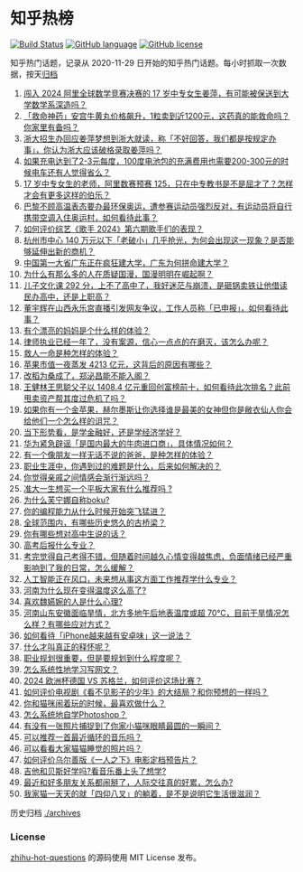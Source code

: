 # 知乎热榜
[![Build Status](https://github.com/ToWeLong/zhihu-hot-questions/workflows/CI/badge.svg)](https://github.com/ToWeLong/zhihu-hot-questions/actions)
[![GitHub language](https://img.shields.io/badge/language-golang-orange.svg)](https://golang.org/)
[![GitHub license](https://img.shields.io/github/license/ToWeLong/zhihu-hot-questions)](https://github.com/ToWeLong/zhihu-hot-questions/blob/main/LICENSE)

知乎热门话题，记录从 2020-11-29 日开始的知乎热门话题。每小时抓取一次数据，按天[归档](./archives)

<!-- BEGIN -->

1. [闯入 2024 阿里全球数学竞赛决赛的 17 岁中专女生姜萍，有可能被保送到大学数学系深造吗？](https://www.zhihu.com/question/658830623)
1. [「救命神药」安宫牛黄丸价格飙升，1粒卖到近1200元，这药真的能救命吗？你家里有备吗？](https://www.zhihu.com/question/658814427)
1. [浙大招生办回应姜萍梦想到浙大就读，称「不好回答，我们都是按规定办事」，你认为浙大应该破格录取姜萍吗？](https://www.zhihu.com/question/658907381)
1. [如果充电达到了2-3元每度，100度电池包的充满费用也需要200-300元的时候电车还有人觉得省么？](https://www.zhihu.com/question/658392561)
1. [17 岁中专女生的老师，阿里数赛预赛 125，只在中专教书是不是屈才了？怎样才会有更多这样的伯乐？](https://www.zhihu.com/question/658842271)
1. [巴黎不顾高温表态要办最环保奥运，遭参赛运动员强烈反对，有运动员将自行携带空调入住奥运村，如何看待此事？](https://www.zhihu.com/question/658808045)
1. [如何评价综艺《歌手 2024》第六期歌手们的表现？](https://www.zhihu.com/question/658749032)
1. [杭州市中心 140 万元以下「老破小」几乎抢光，为何会出现这一现象？是否能够延伸出新的商机？](https://www.zhihu.com/question/658812835)
1. [中国第一大省广东正在疯狂建大学，广东为何拼命建大学？](https://www.zhihu.com/question/658565168)
1. [为什么有那么多的人在质疑国漫，国漫明明在崛起啊？](https://www.zhihu.com/question/347726830)
1. [儿子文化课 292 分，上不了高中了，我好迷茫与崩溃，是砸锅卖铁让他借读民办高中，还是上职高？](https://www.zhihu.com/question/656486083)
1. [董宇辉在山西永乐宫直播引发网友争议，工作人员称「已申报」，如何看待此事？](https://www.zhihu.com/question/658848581)
1. [有个漂亮的妈妈是个什么样的体验？](https://www.zhihu.com/question/497012780)
1. [律师执业已经一年了，没有案源，信心一点点的在磨灭，该怎么办呢？](https://www.zhihu.com/question/614624447)
1. [救人一命是种怎样的体验？](https://www.zhihu.com/question/29957469)
1. [苹果市值一夜蒸发 4213 亿元，这背后的原因有哪些？](https://www.zhihu.com/question/658629428)
1. [改稻为桑成了，郑泌昌能不能入阁？](https://www.zhihu.com/question/576960058)
1. [王健林王思聪父子以 1408.4 亿元重回创富榜前十，如何看待此次排名？此前甩卖资产帮其度过危机了吗？](https://www.zhihu.com/question/658817286)
1. [如果你有一个金苹果，赫尔墨斯让你选择谁是最美的女神但你是敝衣仙人你会给他们一个怎么样的诅咒？](https://www.zhihu.com/question/656166646)
1. [当下形势看，是学金融好，还是学经济学好？](https://www.zhihu.com/question/324234585)
1. [华为紧急辟谣「是国内最大的牛肉进口商」，具体情况如何？](https://www.zhihu.com/question/658899083)
1. [有一个像朋友一样无话不说的爸爸，是种怎样的体验？](https://www.zhihu.com/question/658619262)
1. [职业生涯中，你遇到过的难题是什么，后来如何解决的？](https://www.zhihu.com/question/658569332)
1. [你觉得亲戚之间情感会渐行渐远吗？](https://www.zhihu.com/question/651685310)
1. [准大一生想买一个平板大家有什么推荐吗               ?](https://www.zhihu.com/question/658433780)
1. [为什么芙宁娜自称boku?](https://www.zhihu.com/question/632736417)
1. [你的编程能力从什么时候开始突飞猛进？](https://www.zhihu.com/question/356351510)
1. [全球范围内，有哪些历史悠久的古桥梁？](https://www.zhihu.com/question/658208619)
1. [你有哪些想对高中生说的话？](https://www.zhihu.com/question/297376846)
1. [高考后报什么专业？](https://www.zhihu.com/question/658273082)
1. [考完觉得自己考得不错，但随着时间越久心情变得越焦虑，负面情绪已经严重影响到了我的日常，怎么缓解？](https://www.zhihu.com/question/658169322)
1. [人工智能正在风口，未来想从事这方面工作推荐学什么专业？](https://www.zhihu.com/question/658071118)
1. [河南为什么现在变得温度这么高了?](https://www.zhihu.com/question/658724653)
1. [喜欢魏嬿婉的人是什么心理?](https://www.zhihu.com/question/655342965)
1. [河南山东安徽面临旱情，北方多地午后地表温度或超 70℃，目前干旱情况怎么样？有哪些应对方式？](https://www.zhihu.com/question/658793131)
1. [如何看待「iPhone越来越有安卓味」这一说法？](https://www.zhihu.com/question/658672112)
1. [什么才叫真正的释怀呢？](https://www.zhihu.com/question/605017306)
1. [职业规划很重要，但是要规划到什么程度呢？](https://www.zhihu.com/question/657549192)
1. [怎么系统性地学习写网文？](https://www.zhihu.com/question/657302046)
1. [2024 欧洲杯德国 VS 苏格兰，如何评价这场比赛？](https://www.zhihu.com/question/658743517)
1. [如何评价电视剧《看不见影子的少年》的大结局？和你预想的一样吗？](https://www.zhihu.com/question/658833325)
1. [你和猫咪闹着玩的时候，最喜欢做什么？](https://www.zhihu.com/question/654390521)
1. [怎么系统地自学Photoshop？](https://www.zhihu.com/question/62211230)
1. [有没有一张照片捕捉到了你家小猫咪眼睛最圆的一瞬间？](https://www.zhihu.com/question/652390545)
1. [可以推荐一首最近循环的音乐吗？](https://www.zhihu.com/question/653640093)
1. [可以看看大家猫猫睡觉的照片吗？](https://www.zhihu.com/question/655975133)
1. [如何评价乌尔善版《一人之下》电影定档预告片？](https://www.zhihu.com/question/658807467)
1. [吉他和贝斯好学吗?看音乐番上头了想学?](https://www.zhihu.com/question/574087934)
1. [最近和好多朋友关系都闹掰了，人际交往真的好累，怎么办?](https://www.zhihu.com/question/509392811)
1. [我家猫一天天的就「四仰八叉」的躺着，是不是说明它生活很滋润？](https://www.zhihu.com/question/658625644)

<!-- END -->

历史归档 [./archives](./archives)


### License
[zhihu-hot-questions](https://github.com/towelong/zhihu-hot-questions) 的源码使用 MIT License 发布。